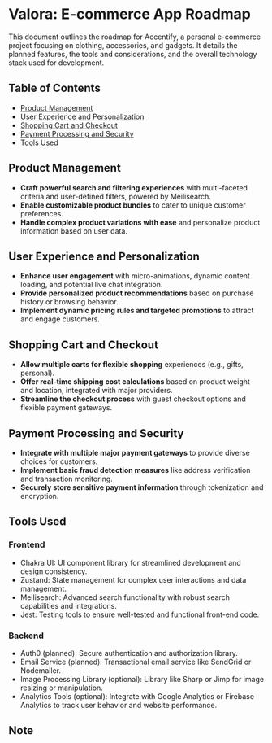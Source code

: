 # Valora: E-commerce App Roadmap

This document outlines the roadmap for Accentify, a personal e-commerce project focusing on clothing, accessories, and gadgets. It details the planned features, the tools and considerations, and the overall technology stack used for development.

## Table of Contents

- [Product Management](#product-management)
- [User Experience and Personalization](#user-experience-and-personalization)
- [Shopping Cart and Checkout](#shopping-cart-and-checkout)
- [Payment Processing and Security](#payment-processing-and-security)
- [Tools Used](#tools-used)

## Product Management

* **Craft powerful search and filtering experiences** with multi-faceted criteria and user-defined filters, powered by Meilisearch.
* **Enable customizable product bundles** to cater to unique customer preferences.
* **Handle complex product variations with ease** and personalize product information based on user data.

## User Experience and Personalization

* **Enhance user engagement** with micro-animations, dynamic content loading, and potential live chat integration.
* **Provide personalized product recommendations** based on purchase history or browsing behavior.
* **Implement dynamic pricing rules and targeted promotions** to attract and engage customers.

## Shopping Cart and Checkout

* **Allow multiple carts for flexible shopping** experiences (e.g., gifts, personal).
* **Offer real-time shipping cost calculations** based on product weight and location, integrated with major providers.
* **Streamline the checkout process** with guest checkout options and flexible payment gateways.

## Payment Processing and Security

* **Integrate with multiple major payment gateways** to provide diverse choices for customers.
* **Implement basic fraud detection measures** like address verification and transaction monitoring.
* **Securely store sensitive payment information** through tokenization and encryption.

## Tools Used

### Frontend

* Chakra UI: UI component library for streamlined development and design consistency.
* Zustand: State management for complex user interactions and data management.
* Meilisearch: Advanced search functionality with robust search capabilities and integrations.
* Jest: Testing tools to ensure well-tested and functional front-end code.

### Backend

* Auth0 (planned): Secure authentication and authorization library.
* Email Service (planned): Transactional email service like SendGrid or Nodemailer.
* Image Processing Library (optional): Library like Sharp or Jimp for image resizing or manipulation.
* Analytics Tools (optional): Integrate with Google Analytics or Firebase Analytics to track user behavior and website performance.

## Note